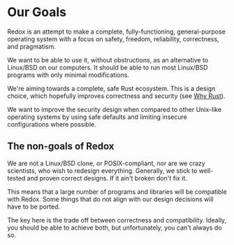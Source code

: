 # Our Goals

Redox is an attempt to make a complete, fully-functioning, general-purpose operating system with a focus on safety, freedom, reliability, correctness, and pragmatism.

We want to be able to use it, without obstructions, as an alternative to Linux/BSD on our computers. It should be able to run most Linux/BSD programs with only minimal modifications. 

We're aiming towards a complete, safe Rust ecosystem. This is a design choice, which hopefully improves correctness and security (see [Why Rust](./ch01-06-why-rust.md)).

We want to improve the security design when compared to other Unix-like operating systems by using safe defaults and limiting insecure configurations where possible.

## The non-goals of Redox

We are not a Linux/BSD clone, or POSIX-compliant, nor are we crazy scientists, who wish to redesign everything. Generally, we stick to well-tested and proven correct designs. If it ain't broken don't fix it.

This means that a large number of programs and libraries will be compatible with Redox. Some things that do not align with our design decisions will have to be ported.

The key here is the trade off between correctness and compatibility. Ideally, you should be able to achieve both, but unfortunately, you can't always do so.
